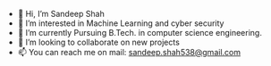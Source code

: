 - 👋 Hi, I’m Sandeep Shah 
- 👀 I’m interested in Machine Learning and cyber security
- 🌱 I’m currently Pursuing B.Tech. in computer science engineering.
- 💞️ I’m looking to collaborate on new projects
- 📫 You can reach me on mail: sandeep.shah538@gmail.com

<!---
Sandeepshah03/Sandeepshah03 is a ✨ special ✨ repository because its `README.md` (this file) appears on your GitHub profile.
You can click the Preview link to take a look at your changes.
--->
